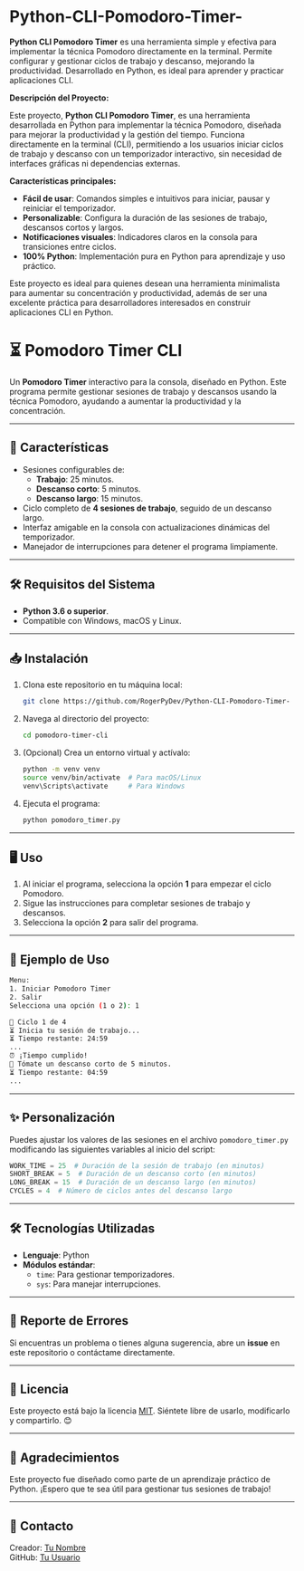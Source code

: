 # Python-CLI-Pomodoro-Timer-
**Python CLI Pomodoro Timer** es una herramienta simple y efectiva para implementar la técnica Pomodoro directamente en la terminal. Permite configurar y gestionar ciclos de trabajo y descanso, mejorando la productividad. Desarrollado en Python, es ideal para aprender y practicar aplicaciones CLI.

**Descripción del Proyecto:**

Este proyecto, **Python CLI Pomodoro Timer**, es una herramienta desarrollada en Python para implementar la técnica Pomodoro, diseñada para mejorar la productividad y la gestión del tiempo. Funciona directamente en la terminal (CLI), permitiendo a los usuarios iniciar ciclos de trabajo y descanso con un temporizador interactivo, sin necesidad de interfaces gráficas ni dependencias externas.

**Características principales:**

- **Fácil de usar**: Comandos simples e intuitivos para iniciar, pausar y reiniciar el temporizador.
- **Personalizable**: Configura la duración de las sesiones de trabajo, descansos cortos y largos.
- **Notificaciones visuales**: Indicadores claros en la consola para transiciones entre ciclos.
- **100% Python**: Implementación pura en Python para aprendizaje y uso práctico.

Este proyecto es ideal para quienes desean una herramienta minimalista para aumentar su concentración y productividad, además de ser una excelente práctica para desarrolladores interesados en construir aplicaciones CLI en Python.

# ⏳ Pomodoro Timer CLI

Un **Pomodoro Timer** interactivo para la consola, diseñado en Python. Este programa permite gestionar sesiones de trabajo y descansos usando la técnica Pomodoro, ayudando a aumentar la productividad y la concentración.

---

## 🚀 **Características**
- Sesiones configurables de:
  - **Trabajo**: 25 minutos.
  - **Descanso corto**: 5 minutos.
  - **Descanso largo**: 15 minutos.
- Ciclo completo de **4 sesiones de trabajo**, seguido de un descanso largo.
- Interfaz amigable en la consola con actualizaciones dinámicas del temporizador.
- Manejador de interrupciones para detener el programa limpiamente.

---

## 🛠️ **Requisitos del Sistema**
- **Python 3.6 o superior**.
- Compatible con Windows, macOS y Linux.

---

## 📥 **Instalación**
1. Clona este repositorio en tu máquina local:
   ```bash
   git clone https://github.com/RogerPyDev/Python-CLI-Pomodoro-Timer-

2. Navega al directorio del proyecto:
   ```bash
   cd pomodoro-timer-cli
   ```
3. (Opcional) Crea un entorno virtual y actívalo:
   ```bash
   python -m venv venv
   source venv/bin/activate  # Para macOS/Linux
   venv\Scripts\activate     # Para Windows
   ```
4. Ejecuta el programa:
   ```bash
   python pomodoro_timer.py
   ```

---

## 🖥️ **Uso**
1. Al iniciar el programa, selecciona la opción **1** para empezar el ciclo Pomodoro.
2. Sigue las instrucciones para completar sesiones de trabajo y descansos.
3. Selecciona la opción **2** para salir del programa.

---

## 📝 **Ejemplo de Uso**
```bash
Menu:
1. Iniciar Pomodoro Timer
2. Salir
Selecciona una opción (1 o 2): 1

🔄 Ciclo 1 de 4
⏳ Inicia tu sesión de trabajo...
⏳ Tiempo restante: 24:59
...
⏰ ¡Tiempo cumplido!
🛌 Tómate un descanso corto de 5 minutos.
⏳ Tiempo restante: 04:59
...
```

---

## ✨ **Personalización**
Puedes ajustar los valores de las sesiones en el archivo `pomodoro_timer.py` modificando las siguientes variables al inicio del script:

```python
WORK_TIME = 25  # Duración de la sesión de trabajo (en minutos)
SHORT_BREAK = 5  # Duración de un descanso corto (en minutos)
LONG_BREAK = 15  # Duración de un descanso largo (en minutos)
CYCLES = 4  # Número de ciclos antes del descanso largo
```

---

## 🛠️ **Tecnologías Utilizadas**
- **Lenguaje**: Python
- **Módulos estándar**:
  - `time`: Para gestionar temporizadores.
  - `sys`: Para manejar interrupciones.

---

## 🐛 **Reporte de Errores**
Si encuentras un problema o tienes alguna sugerencia, abre un **issue** en este repositorio o contáctame directamente.

---

## 📜 **Licencia**
Este proyecto está bajo la licencia [MIT](LICENSE). Siéntete libre de usarlo, modificarlo y compartirlo. 😊

---

## 🙌 **Agradecimientos**
Este proyecto fue diseñado como parte de un aprendizaje práctico de Python. ¡Espero que te sea útil para gestionar tus sesiones de trabajo!

---

## 📧 **Contacto**
Creador: [Tu Nombre](https://github.com/RogerPyDev)   
GitHub: [Tu Usuario](https://github.com/RogerPyDev)


